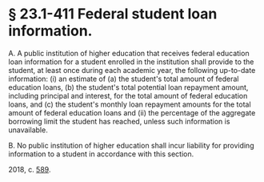 # § 23.1-411 Federal student loan information.

<p>A. A public institution of higher education that receives federal education loan information for a student enrolled in the institution shall provide to the student, at least once during each academic year, the following up-to-date information: (i) an estimate of (a) the student's total amount of federal education loans, (b) the student's total potential loan repayment amount, including principal and interest, for the total amount of federal education loans, and (c) the student's monthly loan repayment amounts for the total amount of federal education loans and (ii) the percentage of the aggregate borrowing limit the student has reached, unless such information is unavailable.</p><p>B. No public institution of higher education shall incur liability for providing information to a student in accordance with this section.</p><p>2018, c. <a href='http://lis.virginia.gov/cgi-bin/legp604.exe?181+ful+CHAP0589'>589</a>.</p>